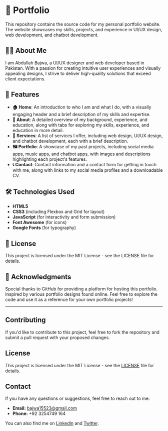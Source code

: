 
# 💼 Portfolio

This repository contains the source code for my personal portfolio website. The website showcases my skills, projects, and experience in UI/UX design, web development, and chatbot development.

## 👨‍💻 About Me

I am Abdullah Bajwa, a UI/UX designer and web developer based in Pakistan. With a passion for creating intuitive user experiences and visually appealing designs, I strive to deliver high-quality solutions that exceed client expectations.

## 🌟 Features

- **🏠 Home**: An introduction to who I am and what I do, with a visually engaging header and a brief description of my skills and expertise.
- **📖 About**: A detailed overview of my background, experience, and education, along with tabs for exploring my skills, experience, and education in more detail.
- **💼 Services**: A list of services I offer, including web design, UI/UX design, and chatbot development, each with a brief description.
- **🖼️ Portfolio**: A showcase of my past projects, including social media apps, music apps, and chatbot apps, with images and descriptions highlighting each project's features.
- **📞 Contact**: Contact information and a contact form for getting in touch with me, along with links to my social media profiles and a downloadable CV.

## 🛠️ Technologies Used

- **HTML5**
- **CSS3** (including Flexbox and Grid for layout)
- **JavaScript** (for interactivity and form submission)
- **Font Awesome** (for icons)
- **Google Fonts** (for typography)

## 📜 License

This project is licensed under the MIT License - see the LICENSE file for details.

## 🙏 Acknowledgments

Special thanks to GitHub for providing a platform for hosting this portfolio. Inspired by various portfolio designs found online. Feel free to explore the code and use it as a reference for your own portfolio projects!

---

## Contributing

If you'd like to contribute to this project, feel free to fork the repository and submit a pull request with your proposed changes.

## License

This project is licensed under the MIT License - see the [LICENSE](LICENSE) file for details.

## Contact

If you have any questions or suggestions, feel free to reach out to me:

- **Email:** [bajwa15523@gmail.com](mailto:bajwa15523@gmail.com)
- **Phone:** +92 3254749 164

You can also find me on [LinkedIn](https://www.linkedin.com/in/abdullah-bajwa-6a27ab1a1/) and [Twitter](https://twitter.com/MAbdullahBajwa).
```


